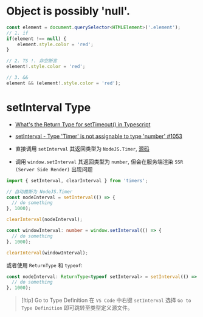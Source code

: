 # Object is possibly 'null'.

```ts
const element = document.querySelector<HTMLElement>('.element');
// 1. if
if(element !== null) {
	element.style.color = 'red';
}

// 2. TS !. 非空断言
element!.style.color = 'red';

// 3. &&
element && (element!.style.color = 'red');
```

# setInterval Type

- [What's the Return Type for setTimeout() in Typescript](https://bobbyhadz.com/blog/typescript-settimeout-type)
- [setInterval - Type 'Timer' is not assignable to type 'number' #1053](https://github.com/TypeStrong/atom-typescript/issues/1053)

- 直接调用 `setInterval` 其返回类型为 `NodeJS.Timer`, [源码](https://github.com/DefinitelyTyped/DefinitelyTyped/blob/010a8de/types/node/timers.d.ts#L73-L76)
- 调用 `window.setInterval` 其返回类型为 `number`, 但会在服务端渲染 `SSR (Server Side Render)` 出现问题

```ts
import { setInterval, clearInterval } from 'timers';

// 自动推断为 NodeJS.Timer
const nodeInterval = setInterval(() => {
  // do something
}, 1000);

clearInterval(nodeInterval);
```

```ts
const windowInterval: number = window.setInterval(() => {
  // do something
}, 1000);

clearInterval(windowInterval);
```

或者使用 `ReturnType` 和 `typeof`:

```ts
const nodeInterval: ReturnType<typeof setInterval> = setInterval(() => {
  // do something
}, 1000);
```

> [!tip] Go to Type Definition
> 在 `VS Code` 中右键 `setInterval` 选择 `Go to Type Definition` 即可跳转至类型定义源文件。
